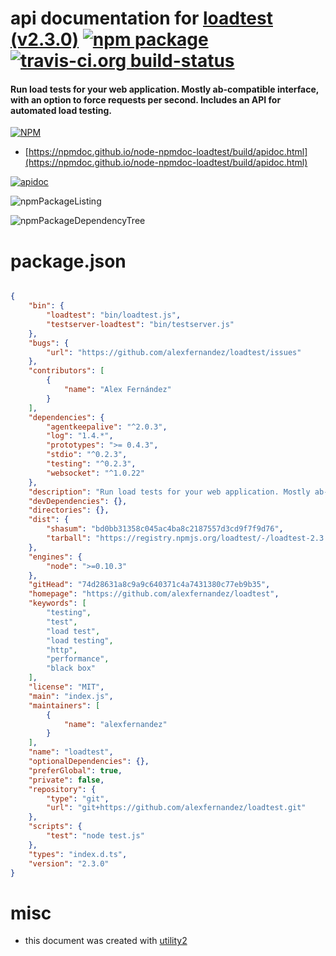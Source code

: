# api documentation for  [loadtest (v2.3.0)](https://github.com/alexfernandez/loadtest)  [![npm package](https://img.shields.io/npm/v/npmdoc-loadtest.svg?style=flat-square)](https://www.npmjs.org/package/npmdoc-loadtest) [![travis-ci.org build-status](https://api.travis-ci.org/npmdoc/node-npmdoc-loadtest.svg)](https://travis-ci.org/npmdoc/node-npmdoc-loadtest)
#### Run load tests for your web application. Mostly ab-compatible interface, with an option to force requests per second. Includes an API for automated load testing.

[![NPM](https://nodei.co/npm/loadtest.png?downloads=true&downloadRank=true&stars=true)](https://www.npmjs.com/package/loadtest)

- [https://npmdoc.github.io/node-npmdoc-loadtest/build/apidoc.html](https://npmdoc.github.io/node-npmdoc-loadtest/build/apidoc.html)

[![apidoc](https://npmdoc.github.io/node-npmdoc-loadtest/build/screenCapture.buildCi.browser.%252Ftmp%252Fbuild%252Fapidoc.html.png)](https://npmdoc.github.io/node-npmdoc-loadtest/build/apidoc.html)

![npmPackageListing](https://npmdoc.github.io/node-npmdoc-loadtest/build/screenCapture.npmPackageListing.svg)

![npmPackageDependencyTree](https://npmdoc.github.io/node-npmdoc-loadtest/build/screenCapture.npmPackageDependencyTree.svg)



# package.json

```json

{
    "bin": {
        "loadtest": "bin/loadtest.js",
        "testserver-loadtest": "bin/testserver.js"
    },
    "bugs": {
        "url": "https://github.com/alexfernandez/loadtest/issues"
    },
    "contributors": [
        {
            "name": "Alex Fernández"
        }
    ],
    "dependencies": {
        "agentkeepalive": "^2.0.3",
        "log": "1.4.*",
        "prototypes": ">= 0.4.3",
        "stdio": "^0.2.3",
        "testing": "^0.2.3",
        "websocket": "^1.0.22"
    },
    "description": "Run load tests for your web application. Mostly ab-compatible interface, with an option to force requests per second. Includes an API for automated load testing.",
    "devDependencies": {},
    "directories": {},
    "dist": {
        "shasum": "bd0bb31358c045ac4ba8c2187557d3cd9f7f9d76",
        "tarball": "https://registry.npmjs.org/loadtest/-/loadtest-2.3.0.tgz"
    },
    "engines": {
        "node": ">=0.10.3"
    },
    "gitHead": "74d28631a8c9a9c640371c4a7431380c77eb9b35",
    "homepage": "https://github.com/alexfernandez/loadtest",
    "keywords": [
        "testing",
        "test",
        "load test",
        "load testing",
        "http",
        "performance",
        "black box"
    ],
    "license": "MIT",
    "main": "index.js",
    "maintainers": [
        {
            "name": "alexfernandez"
        }
    ],
    "name": "loadtest",
    "optionalDependencies": {},
    "preferGlobal": true,
    "private": false,
    "repository": {
        "type": "git",
        "url": "git+https://github.com/alexfernandez/loadtest.git"
    },
    "scripts": {
        "test": "node test.js"
    },
    "types": "index.d.ts",
    "version": "2.3.0"
}
```



# misc
- this document was created with [utility2](https://github.com/kaizhu256/node-utility2)
